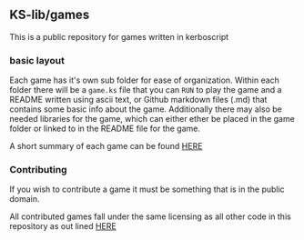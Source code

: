 ## KS-lib/games

This is a public repository for games written in kerboscript

### basic layout

Each game has it's own sub folder for ease of organization.
Within each folder there will be a `game.ks` file that you can `RUN` to play the game and a README written using ascii text, or Github markdown files (.md) that contains some basic info about the game.
Additionally there may also be needed libraries for the game, which can either ether be placed in the game folder or linked to in the README file for the game.

A short summary of each game can be found [HERE](https://github.com/KSP-KOS/KSLib/blob/master/games/SUMMARY.md)

### Contributing

If you wish to contribute a game it must be something that is in the public domain.

All contributed games fall under the same licensing as all other code in this repository as out lined [HERE](https://github.com/KSP-KOS/KSLib/blob/master/README.md#licensing)
